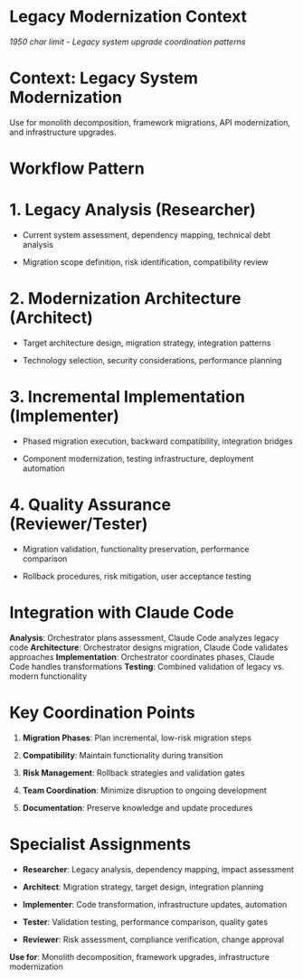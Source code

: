 

# Legacy Modernization Context

*1950 char limit - Legacy system upgrade coordination patterns*

#

# Context: Legacy System Modernization

Use for monolith decomposition, framework migrations, API modernization, and infrastructure upgrades.

#

# Workflow Pattern

#

#

# 1. Legacy Analysis (Researcher)

- Current system assessment, dependency mapping, technical debt analysis

- Migration scope definition, risk identification, compatibility review

#

#

# 2. Modernization Architecture (Architect)

- Target architecture design, migration strategy, integration patterns

- Technology selection, security considerations, performance planning

#

#

# 3. Incremental Implementation (Implementer)

- Phased migration execution, backward compatibility, integration bridges

- Component modernization, testing infrastructure, deployment automation

#

#

# 4. Quality Assurance (Reviewer/Tester)

- Migration validation, functionality preservation, performance comparison

- Rollback procedures, risk mitigation, user acceptance testing

#

# Integration with Claude Code

**Analysis**: Orchestrator plans assessment, Claude Code analyzes legacy code
**Architecture**: Orchestrator designs migration, Claude Code validates approaches
**Implementation**: Orchestrator coordinates phases, Claude Code handles transformations
**Testing**: Combined validation of legacy vs. modern functionality

#

# Key Coordination Points

1. **Migration Phases**: Plan incremental, low-risk migration steps

2. **Compatibility**: Maintain functionality during transition

3. **Risk Management**: Rollback strategies and validation gates

4. **Team Coordination**: Minimize disruption to ongoing development

5. **Documentation**: Preserve knowledge and update procedures

#

# Specialist Assignments

- **Researcher**: Legacy analysis, dependency mapping, impact assessment

- **Architect**: Migration strategy, target design, integration planning

- **Implementer**: Code transformation, infrastructure updates, automation

- **Tester**: Validation testing, performance comparison, quality gates

- **Reviewer**: Risk assessment, compliance verification, change approval

**Use for**: Monolith decomposition, framework upgrades, infrastructure modernization
